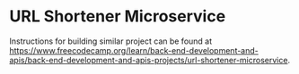 # URL Shortener Microservice

Instructions for building similar project can be found at https://www.freecodecamp.org/learn/back-end-development-and-apis/back-end-development-and-apis-projects/url-shortener-microservice.
